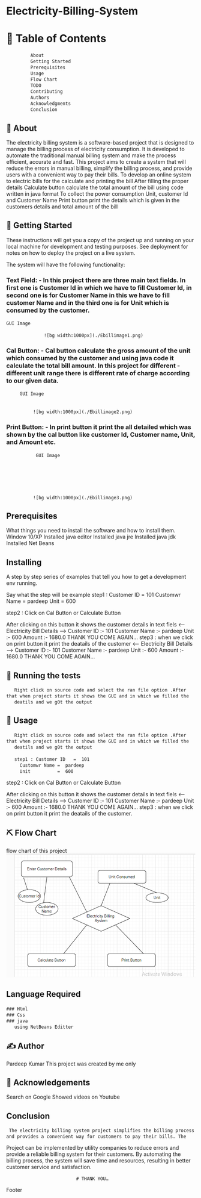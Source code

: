 # Electricity-Billing-System
# 📝 Table of Contents
             About
             Getting Started
             Prerequisites
             Usage
             Flow Chart
             TODO
             Contributing
             Authors
             Acknowledgments
             Conclusion
## 🧐 About
The electricity billing system is a software-based project that is designed to manage the billing process of electricity consumption. It is developed to automate the traditional manual billing system and make the process efficient, accurate and fast. This project aims to create a system that will reduce the errors in manual billing, simplify the billing process, and provide users with a convenient way to pay their bills.
To develop an online system to electric bills for the calculate and printing the bill
After filling the proper details Calculate button calculate the total amount of the bill using code written in java format
To collect the power consumption Unit, customer Id and Customer Name
Print button print the details which is given in the customers details and total amount of the bill

##  🏁 Getting Started
These instructions will get you a copy of the project up and running on your local machine for development and testing purposes. See deployment for notes on how to deploy the project on a live system.

The system will have the following functionality:
### Text Field: - In this project there are three main text fields. In first one is Customer Id in which we have to fill Customer Id, in second one is for Customer Name in this we have to fill customer Name and in the third one is for Unit which is consumed by the customer.

    GUI Image 
    
                  ![bg width:1000px](./Ebillimage1.png)

            




### Cal Button: - Cal button calculate the gross amount of the unit which consumed by the customer and using java code it calculate the total bill amount. In this project for different - different unit range there is different rate of charge according to our given data.

         GUI Image 
         
         
              ![bg width:1000px](./Ebillimage2.png)


### Print Button: - In print button it print the all detailed which was shown by the cal button like customer Id, Customer name, Unit, and Amount etc. 

               GUI Image 

               

               
               
               
              ![bg width:1000px](./Ebillimage3.png)



## Prerequisites
What things you need to install the software and how to install them.
  	Window 10/XP
    Installed java editor 
    Installed java jre
  	Installed java jdk
    Installed Net Beans

## Installing
A step by step series of examples that tell you how to get a development env running.

Say what the step will be
 example
 step1 : Customer ID   =  101
         Customwr Name =  pardeep
         Unit          =  600
         
  step2 : Click on Cal Button or Calculate Button
  
   After clicking on this button it shows the customer details in text fiels
    <-- Electricity Bill Details --> 
        Customer ID :- 101
        Customer Name :- pardeep
        Unit :- 600
        Amount :- 1680.0
           THANK YOU COME AGAIN... 
step3 : when we click on print button it print the deatails of the customer
                  <-- Electricity Bill Details --> 
                           Customer ID :- 101
                           Customer Name :- pardeep
                           Unit :- 600
                           Amount :- 1680.0
                           THANK YOU COME AGAIN... 
  
## 🔧 Running the tests
       Right click on source code and select the ran file option .After that when project starts it shows the GUI and in which we filled the
       deatils and we g0t the output

## 🎈 Usage
       Right click on source code and select the ran file option .After that when project starts it shows the GUI and in which we filled the
       deatils and we g0t the output
       
       step1 : Customer ID   =  101
         Customwr Name =  pardeep
         Unit          =  600
         
  step2 : Click on Cal Button or Calculate Button
  
   After clicking on this button it shows the customer details in text fiels
    <-- Electricity Bill Details --> 
        Customer ID :- 101
        Customer Name :- pardeep
        Unit :- 600
        Amount :- 1680.0
           THANK YOU COME AGAIN... 
step3 : when we click on print button it print the deatails of the customer.

 ## ⛏️ Flow Chart
flow chart of this project
![bg width:1000px](./Ebill1.png)


## Language Required
    ### Html
    ### Css
    ### java
       using NetBeans Editter
 ## ✍️ Author 
Pardeep Kumar
This project was created by me only

## 🎉 Acknowledgements
Search on Google
Showed videos on Youtube

## Conclusion 
     The electricity billing system project simplifies the billing process and provides a convenient way for customers to pay their bills. The 
Project can be implemented by utility companies to reduce errors and provide a reliable billing system for their customers. By automating the 
billing process, the system will save time and resources, resulting in better customer service and satisfaction.

                              # THANK YOU… 

Footer
